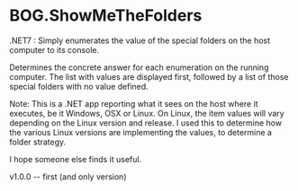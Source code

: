 # BOG.ShowMeTheFolders

.NET7 : Simply enumerates the value of the special folders on the host computer to its console.

Determines the concrete answer for each enumeration on the running computer.  The list with values are displayed
first, followed by a list of those special folders with no value defined.

Note: This is a .NET app reporting what it sees on the host where it executes, be it Windows, OSX or Linux.
On Linux, the item values will vary depending on the Linux version and release.  I used this to determine
how the various Linux versions are implementing the values, to determine a folder strategy.

I hope someone 
else finds it useful.

v1.0.0 -- first (and only version)
